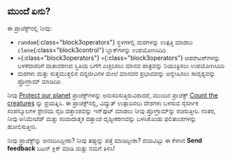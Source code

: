 ## ಮುಂದೆ ಏನು?

ಈ ಪ್ರಾಜೆಕ್ಟ್‌ನಲ್ಲಿ ನೀವು:

+ `random`{:class="block3operators"} ಸ್ಥಳಗಳಲ್ಲಿ ಮರಗಳನ್ನು ಉತ್ಪತ್ತಿ ಮಾಡಲು `clone`{:class="block3control"} ಬ್ಲಾಕ್‌ಗಳನ್ನು ಉಪಯೋಗಿಸಿದಿರಿ
+ `>`{:class="block3operators"} `<`{:class="block3operators"} ಆಪರೇಟರ್‌ಗಳನ್ನು ಬಳಕೆದಾರರಿಗೆ ವಾತಾವರಣದ ಸ್ಥಿತಿಯ ಬಗೆಗೆ ಎಚ್ಚರಿಸಲು ಮಾನವ ಪಾತ್ರವನ್ನು ನಿಯಂತ್ರಿಸಲು ಉಪಯೋಗಿಸಿದಿರಿ
+ ಮರಗಳು ಮತ್ತು ಸುತ್ತಮುತ್ತಲಿನ ವನ್ಯಜೀವಿಗಳ ಮೇಲೆ ಮಾನವರ ಪ್ರಭಾವವನ್ನು ಅನ್ವೇಷಿಸಲು ಸಾದೃಶ್ಯವನ್ನು ಪ್ರೋಗ್ರಾಮ್ ಮಾಡಿದಿರಿ

ನೀವು [Protect our planet](https://projects.raspberrypi.org/kn-IN/raspberrypi/protect-our-planet) ಪ್ರಾಜೆಕ್ಟ್‌ಗಳನ್ನು ಅನುಸರಿಸುತ್ತಿರುವಿರಾದರೆ, ಮುಂದಿನ ಪ್ರಾಜೆಕ್ಟ್ [Count the creatures](https://projects.raspberrypi.org/kn-IN/projects/count-the-creatures) ನ್ನು ಪ್ರಯತ್ನಿಸಿ. ಈ ಪ್ರಾಜೆಕ್ಟ್‌ನಲ್ಲಿ, ವಿದ್ಯುತ್ ಉತ್ಪಾದಿಸಲು ದೇಶಗಳು ಬಳಸುವ ನೈಸರ್ಗಿಕ ಸಂಪನ್ಮೂಲಗಳ ಶ್ರೇಣಿಯ ನೈಜ ದತ್ತಾಂಶವನ್ನು ಇನ್‌ಪುಟ್ ಮಾಡಲು ನೀವು ಪ್ರೋಗ್ರಾಮ್‌ನ್ನು ರಚಿಸುತ್ತೀರಿ. ನಂತರ, ನೀವು ಅನಿಮೇಟೆಡ್ ಮತ್ತು ಸಂವಾದಾತ್ಮಕ ದತ್ತಾಂಶ ದೃಶ್ಯೀಕರಣವನ್ನು ಬಳಸಿಕೊಂಡು ಫಲಿತಾಂಶಗಳನ್ನು ಹೋಲಿಸುತ್ತೀರಿ.

ನೀವು ಪ್ರಾಜೆಕ್ಟ್‌ನ್ನು ಆನಂದಿಸಿದ್ದೀರಾ? ನೀವು ತಪ್ಪುನ್ನು ಪತ್ತೆ ಮಾಡಿದ್ದೀರಾ? ದಯವಿಟ್ಟು ಈ ಕೆಳಗಿನ **Send feedback** ಬಟನ್‌ ಕ್ಲಿಕ್‌ ಮಾಡಿ ಮತ್ತು ನಮಗೆ ತಿಳಿಸಿ!
